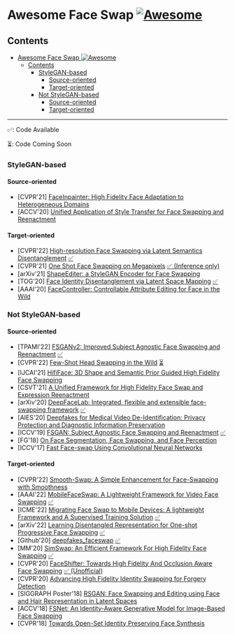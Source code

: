 # <span id="title">Awesome Face Swap [![Awesome](https://awesome.re/badge.svg)](https://awesome.re)

## Contents
- [Awesome Face Swap ![Awesome](https://awesome.re/badge.svg)](#title)
  - [Contents](#contents)
    - [StyleGAN-based](#stylegan-based)
      - [Source-oriented](#stylegan-source)
      - [Target-oriented](#stylegan-target)
    - [Not StyleGAN-based](#not-stylegan-based)
      - [Source-oriented](#not-stylegan-source)
      - [Target-oriented](#not-stylegan-target)

---

:white_check_mark:: Code Available

:hourglass_flowing_sand:: Code Coming Soon

### StyleGAN-based

#### <span id="stylegan-source">Source-oriented
- [CVPR'21] [FaceInpainter: High Fidelity Face Adaptation to Heterogeneous Domains](https://openaccess.thecvf.com/content/CVPR2021/html/Li_FaceInpainter_High_Fidelity_Face_Adaptation_to_Heterogeneous_Domains_CVPR_2021_paper.html)
- [ACCV'20] [Unified Application of Style Transfer for Face Swapping and Reenactment](https://openaccess.thecvf.com/content/ACCV2020/html/Le_Minh_Ngo_Unified_Application_of_Style_Transfer_for_Face_Swapping_and_Reenactment_ACCV_2020_paper.html)
#### <span id="stylegan-target">Target-oriented
- [CVPR'22] [High-resolution Face Swapping via Latent Semantics Disentanglement](https://arxiv.org/abs/2203.15958) [:white_check_mark:](https://github.com/cnnlstm/fslsd_hires)
- [CVPR'21] [One Shot Face Swapping on Megapixels](https://openaccess.thecvf.com/content/CVPR2021/papers/Zhu_One_Shot_Face_Swapping_on_Megapixels_CVPR_2021_paper.pdf) [:white_check_mark: (Inference only)](https://github.com/zyainfal/One-Shot-Face-Swapping-on-Megapixels)
- [arXiv'21] [ShapeEditer: a StyleGAN Encoder for Face Swapping](https://arxiv.org/abs/2106.13984)
- [TOG'20] [Face Identity Disentanglement via Latent Space Mapping](https://arxiv.org/abs/2005.07728) [:white_check_mark:](https://github.com/YotamNitzan/ID-disentanglement)
- [AAAI'20] [FaceController: Controllable Attribute Editing for Face in the Wild](https://arxiv.org/abs/2102.11464)

### Not StyleGAN-based

#### <span id="not-stylegan-source">Source-oriented
- [TPAMI'22] [FSGANv2: Improved Subject Agnostic Face Swapping and Reenactment](https://arxiv.org/abs/2202.12972) [:white_check_mark:](https://github.com/YuvalNirkin/fsgan)
- [CVPR'22] [Few-Shot Head Swapping in the Wild](https://jmliu88.github.io/HeSer/) [:hourglass_flowing_sand:](https://github.com/jmliu88/HeSer)
- [IJCAI'21] [HifiFace: 3D Shape and Semantic Prior Guided High Fidelity Face Swapping](https://johann.wang/HifiFace/)
- [CSVT'21] [A Unified Framework for High Fidelity Face Swap and Expression Reenactment](https://ieeexplore.ieee.org/document/9517088)
- [arXiv'20] [DeepFaceLab: Integrated, flexible and extensible face-swapping framework](https://arxiv.org/abs/2005.05535) [:white_check_mark:](https://github.com/iperov/DeepFaceLab)
- [AIES'20] [Deepfakes for Medical Video De-Identification: Privacy Protection and Diagnostic Information Preservation](https://arxiv.org/abs/2003.00813)
- [ICCV'19] [FSGAN: Subject Agnostic Face Swapping and Reenactment](https://nirkin.com/fsgan/) [:white_check_mark:](https://github.com/YuvalNirkin/fsgan)
- [FG'18] [On Face Segmentation, Face Swapping, and Face Perception](https://ieeexplore.ieee.org/abstract/document/8373817)
- [ICCV'17] [Fast Face-swap Using Convolutional Neural Networks](https://arxiv.org/abs/1611.09577)
  
#### <span id="not-stylegan-target">Target-oriented
- [CVPR'22] [Smooth-Swap: A Simple Enhancement for Face-Swapping with Smoothness](https://openaccess.thecvf.com/content/CVPR2022/papers/Kim_Smooth-Swap_A_Simple_Enhancement_for_Face-Swapping_With_Smoothness_CVPR_2022_paper.pdf)
- [AAAI'22] [MobileFaceSwap: A Lightweight Framework for Video Face Swapping](https://arxiv.org/abs/2201.03808) [:white_check_mark:](https://github.com/Seanseattle/MobileFaceSwap)
- [ICME'22] [Migrating Face Swap to Mobile Devices: A lightweight Framework and A Supervised Training Solution](https://arxiv.org/abs/2204.08339) [:white_check_mark:](https://github.com/hoim/mobilefsgan)
- [arXiv'22] [Learning Disentangled Representation for One-shot Progressive Face Swapping](https://arxiv.org/abs/2203.12985) [:white_check_mark:](https://github.com/liqi-casia/FaceSwapper)
- [Github'20] [deepfakes_faceswap](https://github.com/deepfakes/faceswap) [:white_check_mark:](https://github.com/deepfakes/faceswap)
- [MM'20] [SimSwap: An Efficient Framework For High Fidelity Face Swapping](https://arxiv.org/abs/2106.06340) [:white_check_mark:](https://github.com/neuralchen/SimSwap)
- [CVPR'20] [FaceShifter: Towards High Fidelity And Occlusion Aware Face Swapping](https://arxiv.org/abs/1912.13457) [:white_check_mark: (Unofficial)](https://github.com/mindslab-ai/faceshifter)
- [CVPR'20] [Advancing High Fidelity Identity Swapping for Forgery Detection](https://ieeexplore.ieee.org/document/9156865)
- [SIGGRAPH Poster'18] [RSGAN: Face Swapping and Editing using Face and Hair Representation in Latent Spaces](https://dl.acm.org/doi/10.1145/3230744.3230818)
- [ACCV'18] [FSNet: An Identity-Aware Generative Model for Image-Based Face Swapping](https://tatsy.github.io/projects/natsume2018fsnet/)
- [CVPR'18] [Towards Open-Set Identity Preserving Face Synthesis](https://arxiv.org/abs/1803.11182)
